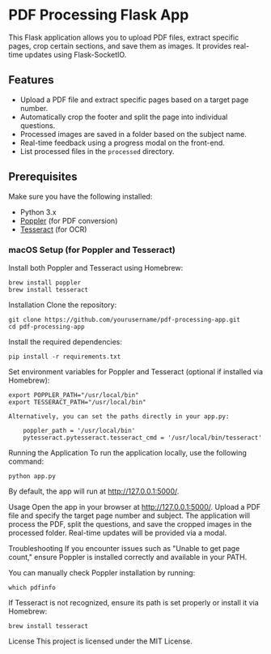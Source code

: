 # PDF Processing Flask App

This Flask application allows you to upload PDF files, extract specific pages, crop certain sections, and save them as images. It provides real-time updates using Flask-SocketIO.

## Features

- Upload a PDF file and extract specific pages based on a target page number.
- Automatically crop the footer and split the page into individual questions.
- Processed images are saved in a folder based on the subject name.
- Real-time feedback using a progress modal on the front-end.
- List processed files in the `processed` directory.

## Prerequisites

Make sure you have the following installed:

- Python 3.x
- [Poppler](https://poppler.freedesktop.org/) (for PDF conversion)
- [Tesseract](https://github.com/tesseract-ocr/tesseract) (for OCR)

### macOS Setup (for Poppler and Tesseract)

Install both Poppler and Tesseract using Homebrew:

    brew install poppler
    brew install tesseract

Installation
Clone the repository:

    git clone https://github.com/yourusername/pdf-processing-app.git
    cd pdf-processing-app

Install the required dependencies:

    pip install -r requirements.txt

Set environment variables for Poppler and Tesseract (optional if installed via Homebrew):

    export POPPLER_PATH="/usr/local/bin"
    export TESSERACT_PATH="/usr/local/bin"

    Alternatively, you can set the paths directly in your app.py:

        poppler_path = '/usr/local/bin'
        pytesseract.pytesseract.tesseract_cmd = '/usr/local/bin/tesseract'

Running the Application
To run the application locally, use the following command:

    python app.py

By default, the app will run at http://127.0.0.1:5000/.

Usage
Open the app in your browser at http://127.0.0.1:5000/.
Upload a PDF file and specify the target page number and subject.
The application will process the PDF, split the questions, and save the cropped images in the processed folder.
Real-time updates will be provided via a modal.

Troubleshooting
If you encounter issues such as "Unable to get page count," ensure Poppler is installed correctly and available in your PATH.

You can manually check Poppler installation by running:

    which pdfinfo

If Tesseract is not recognized, ensure its path is set properly or install it via Homebrew:

    brew install tesseract

License
This project is licensed under the MIT License.

```

```
